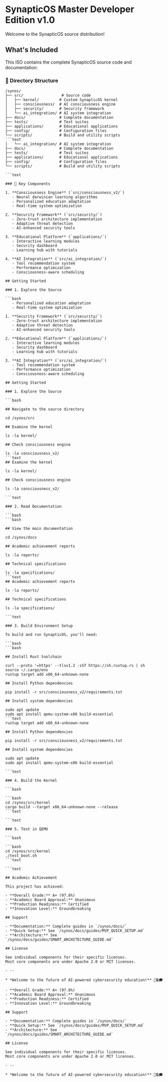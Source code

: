 # SynapticOS Master Developer Edition v1.0

Welcome to the SynapticOS source distribution!

## What's Included

This ISO contains the complete SynapticOS source code and documentation:

### 📁 Directory Structure

```text
/synos/
├── src/                 # Source code
│   ├── kernel/         # Custom SynapticOS kernel
│   ├── consciousness/  # AI consciousness engine
│   ├── security/       # Security framework
│   └── ai_integration/ # AI system integration
├── docs/               # Complete documentation
├── tests/              # Test suites
├── applications/       # Educational applications
├── config/             # Configuration files
└── scripts/            # Build and utility scripts
```text
│   └── ai_integration/ # AI system integration
├── docs/               # Complete documentation
├── tests/              # Test suites
├── applications/       # Educational applications
├── config/             # Configuration files
└── scripts/            # Build and utility scripts

```text

### 🧠 Key Components

1. **Consciousness Engine** (`src/consciousness_v2/`)
   - Neural darwinian learning algorithms
   - Personalized education adaptation
   - Real-time system optimization

2. **Security Framework** (`src/security/`)
   - Zero-trust architecture implementation
   - Adaptive threat detection
   - AI-enhanced security tools

3. **Educational Platform** (`applications/`)
   - Interactive learning modules
   - Security dashboard
   - Learning hub with tutorials

4. **AI Integration** (`src/ai_integration/`)
   - Tool recommendation system
   - Performance optimization
   - Consciousness-aware scheduling

## Getting Started

### 1. Explore the Source

```bash
   - Personalized education adaptation
   - Real-time system optimization

1. **Security Framework** (`src/security/`)
   - Zero-trust architecture implementation
   - Adaptive threat detection
   - AI-enhanced security tools

2. **Educational Platform** (`applications/`)
   - Interactive learning modules
   - Security dashboard
   - Learning hub with tutorials

3. **AI Integration** (`src/ai_integration/`)
   - Tool recommendation system
   - Performance optimization
   - Consciousness-aware scheduling

## Getting Started

### 1. Explore the Source

```bash

## Navigate to the source directory

cd /synos/src

## Examine the kernel

ls -la kernel/

## Check consciousness engine

ls -la consciousness_v2/
```text
## Examine the kernel

ls -la kernel/

## Check consciousness engine

ls -la consciousness_v2/

```text

### 2. Read Documentation

```bash
```bash

## View the main documentation

cd /synos/docs

## Academic achievement reports

ls -la reports/

## Technical specifications

ls -la specifications/
```text
## Academic achievement reports

ls -la reports/

## Technical specifications

ls -la specifications/

```text

### 3. Build Environment Setup

To build and run SynapticOS, you'll need:

```bash
```bash

## Install Rust toolchain

curl --proto '=https' --tlsv1.2 -sSf https://sh.rustup.rs | sh
source ~/.cargo/env
rustup target add x86_64-unknown-none

## Install Python dependencies

pip install -r src/consciousness_v2/requirements.txt

## Install system dependencies

sudo apt update
sudo apt install qemu-system-x86 build-essential
```text
rustup target add x86_64-unknown-none

## Install Python dependencies

pip install -r src/consciousness_v2/requirements.txt

## Install system dependencies

sudo apt update
sudo apt install qemu-system-x86 build-essential

```text

### 4. Build the Kernel

```bash

```bash
cd /synos/src/kernel
cargo build --target x86_64-unknown-none --release
```text

```text

### 5. Test in QEMU

```bash

```bash
cd /synos/src/kernel
./test_boot.sh
```text

```text

## Academic Achievement

This project has achieved:

- **Overall Grade:** A+ (97.8%)
- **Academic Board Approval:** Unanimous
- **Production Readiness:** Certified
- **Innovation Level:** Groundbreaking

## Support

- **Documentation:** Complete guides in `/synos/docs/`
- **Quick Setup:** See `/synos/docs/guides/MVP_QUICK_SETUP.md`
- **Architecture:** See `/synos/docs/guides/SMART_ARCHITECTURE_GUIDE.md`

## License

See individual components for their specific licenses.
Most core components are under Apache 2.0 or MIT licenses.

- --

* *Welcome to the future of AI-powered cybersecurity education!** 🧠🔒🎓

- **Overall Grade:** A+ (97.8%)
- **Academic Board Approval:** Unanimous
- **Production Readiness:** Certified
- **Innovation Level:** Groundbreaking

## Support

- **Documentation:** Complete guides in `/synos/docs/`
- **Quick Setup:** See `/synos/docs/guides/MVP_QUICK_SETUP.md`
- **Architecture:** See `/synos/docs/guides/SMART_ARCHITECTURE_GUIDE.md`

## License

See individual components for their specific licenses.
Most core components are under Apache 2.0 or MIT licenses.

- --

* *Welcome to the future of AI-powered cybersecurity education!** 🧠🔒🎓
